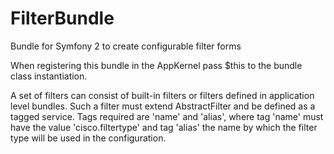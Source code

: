 FilterBundle
============

Bundle for Symfony 2 to create configurable filter forms

When registering this bundle in the AppKernel pass $this to the bundle
class instantiation.

A set of filters can consist of built-in filters or filters defined in
application level bundles. Such a filter must extend AbstractFilter and
be defined as a tagged service. Tags required are 'name' and 'alias',
where tag 'name' must have the value 'cisco.filtertype' and tag 'alias'
the name by which the filter type will be used in the configuration.
